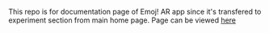 This repo is for documentation page of Emoj! AR app since it's transfered to experiment section from main home page. Page can be viewed [here](https://byjoohyunpark.github.io/emoji-ar-doc/)


